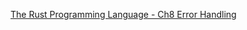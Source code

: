 <!--
 * @Author: shaqsnake
 * @Email: shaqsnake@gmail.com
 * @Date: 2019-09-30 16:36:50
 * @LastEditTime: 2019-10-11 17:05:31
 * @Description: The Rust Programming Language - Ch8 Error Handling
 -->
[The Rust Programming Language - Ch8 Error Handling](https://doc.rust-lang.org/book/ch09-00-error-handling.html)